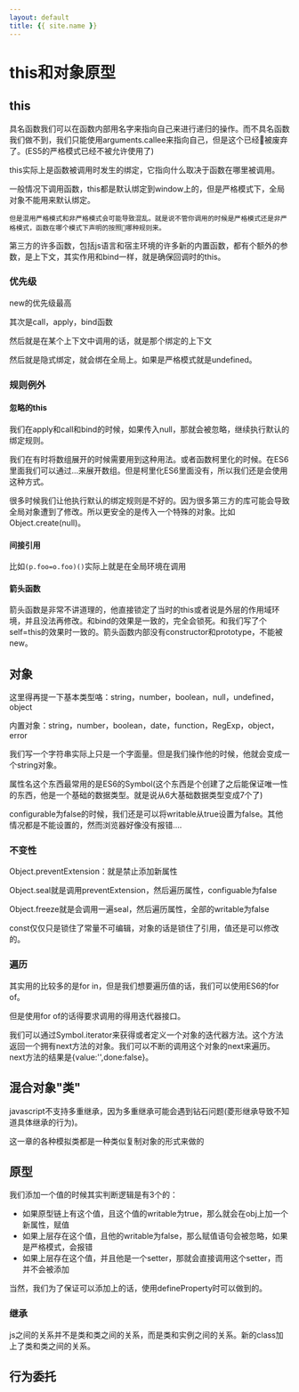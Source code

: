 ```yaml
---
layout: default
title: {{ site.name }}
---
```

# this和对象原型
## this
具名函数我们可以在函数内部用名字来指向自己来进行递归的操作。而不具名函数我们做不到，我们只能使用arguments.callee来指向自己，但是这个已经被废弃了。(ES5的严格模式已经不被允许使用了)

this实际上是函数被调用时发生的绑定，它指向什么取决于函数在哪里被调用。

一般情况下调用函数，this都是默认绑定到window上的，但是严格模式下，全局对象不能用来默认绑定。

    但是混用严格模式和非严格模式会可能导致混乱。就是说不管你调用的时候是严格模式还是非严格模式，函数在哪个模式下声明的按照哪种规则来。

第三方的许多函数，包括js语言和宿主环境的许多新的内置函数，都有个额外的参数，是上下文，其实作用和bind一样，就是确保回调时的this。

### 优先级
new的优先级最高

其次是call，apply，bind函数

然后就是在某个上下文中调用的话，就是那个绑定的上下文

然后就是隐式绑定，就会绑在全局上。如果是严格模式就是undefined。

### 规则例外
#### 忽略的this
我们在apply和call和bind的时候，如果传入null，那就会被忽略，继续执行默认的绑定规则。

我们在有时将数组展开的时候需要用到这种用法。或者函数柯里化的时候。在ES6里面我们可以通过...来展开数组。但是柯里化ES6里面没有，所以我们还是会使用这种方式。

很多时候我们让他执行默认的绑定规则是不好的。因为很多第三方的库可能会导致全局对象遭到了修改。所以更安全的是传入一个特殊的对象。比如Object.create(null)。

#### 间接引用
比如`(p.foo=o.foo)()`实际上就是在全局环境在调用

#### 箭头函数
箭头函数是非常不讲道理的，他直接锁定了当时的this或者说是外层的作用域环境，并且没法再修改。和bind的效果是一致的，完全会锁死。和我们写了个self=this的效果时一致的。箭头函数内部没有constructor和prototype，不能被new。

## 对象
这里得再提一下基本类型咯：string，number，boolean，null，undefined，object

内置对象：string，number，boolean，date，function，RegExp，object，error

我们写一个字符串实际上只是一个字面量。但是我们操作他的时候，他就会变成一个string对象。

属性名这个东西最常用的是ES6的Symbol(这个东西是个创建了之后能保证唯一性的东西，他是一个基础的数据类型。就是说从6大基础数据类型变成7个了)

configurable为false的时候，我们还是可以将writable从true设置为false。其他情况都是不能设置的，然而浏览器好像没有报错....

### 不变性
Object.preventExtension：就是禁止添加新属性

Object.seal就是调用preventExtension，然后遍历属性，configuable为false

Object.freeze就是会调用一遍seal，然后遍历属性，全部的writable为false

const仅仅只是锁住了常量不可编辑，对象的话是锁住了引用，值还是可以修改的。

### 遍历
其实用的比较多的是for in，但是我们想要遍历值的话，我们可以使用ES6的for of。

但是使用for of的话得要求调用的得用迭代器接口。

我们可以通过Symbol.iterator来获得或者定义一个对象的迭代器方法。这个方法返回一个拥有next方法的对象。我们可以不断的调用这个对象的next来遍历。next方法的结果是{value:'',done:false}。

## 混合对象"类"
javascript不支持多重继承，因为多重继承可能会遇到钻石问题(菱形继承导致不知道具体继承的行为)。

这一章的各种模拟类都是一种类似复制对象的形式来做的

## 原型
我们添加一个值的时候其实判断逻辑是有3个的：

 - 如果原型链上有这个值，且这个值的writable为true，那么就会在obj上加一个新属性，赋值
 - 如果上层存在这个值，且他的writable为false，那么赋值语句会被忽略，如果是严格模式，会报错
 - 如果上层存在这个值，并且他是一个setter，那就会直接调用这个setter，而并不会被添加

当然，我们为了保证可以添加上的话，使用defineProperty时可以做到的。

### 继承
js之间的关系并不是类和类之间的关系，而是类和实例之间的关系。新的class加上了类和类之间的关系。

## 行为委托
